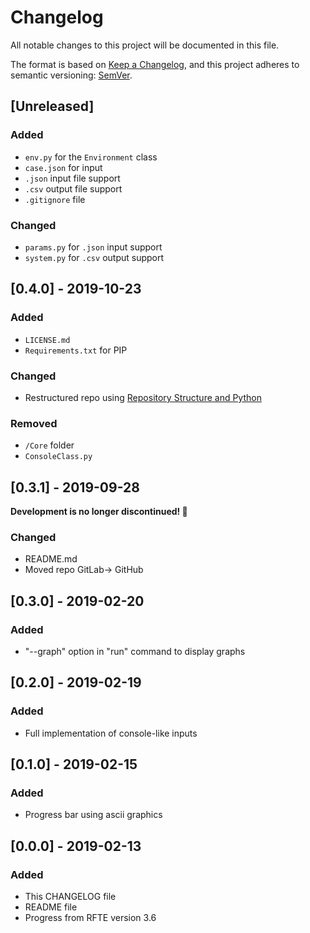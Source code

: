 # Changelog
All notable changes to this project will be documented in this file.

The format is based on [Keep a Changelog](https://keepachangelog.com/en/1.0.0/),
and this project adheres to semantic versioning: [SemVer](https://semver.org/).

## [Unreleased]
### Added
- `env.py` for the `Environment` class
- `case.json` for input
- `.json` input file support
- `.csv` output file support
- `.gitignore` file

### Changed
- `params.py` for `.json` input support
- `system.py` for `.csv` output support

## [0.4.0] - 2019-10-23
### Added
- `LICENSE.md`
- `Requirements.txt` for PIP

### Changed
- Restructured repo using [Repository Structure and Python](https://www.kennethreitz.org/essays/repository-structure-and-python)

### Removed
- `/Core` folder
- `ConsoleClass.py`

## [0.3.1] - 2019-09-28
**Development is no longer discontinued! :tada:**
### Changed
- README.md
- Moved repo GitLab→ GitHub

## [0.3.0] - 2019-02-20
### Added
- "--graph" option in "run" command to display graphs

## [0.2.0] - 2019-02-19
### Added
- Full implementation of console-like inputs

## [0.1.0] - 2019-02-15
### Added
- Progress bar using ascii graphics


## [0.0.0] - 2019-02-13
### Added
- This CHANGELOG file
- README file
- Progress from RFTE version 3.6
